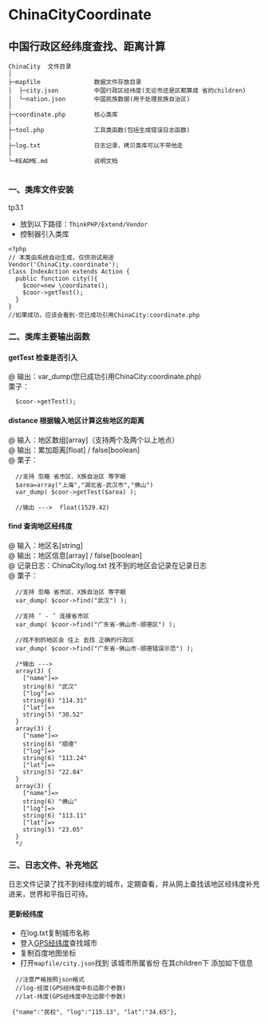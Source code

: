# ChinaCityCoordinate
## 中国行政区经纬度查找、距离计算
```
ChinaCity  文件目录
│  
├─mapfile               数据文件存放目录
│  ├─city.json          中国行政区经纬度(无论市还是区都算成 省的children)
│  └─nation.json        中国民族数据(用于处理民族自治区)
│  
├─coordinate.php        核心类库
│  
├─tool.php              工具类函数(包括生成错误日志函数)
│  
├─log.txt               日志记录，拷贝类库可以不带他走
│  
└─README.md             说明文档


```

### 一、类库文件安装
tp3.1  

* 放到以下路径：`ThinkPHP/Extend/Vendor`  
* 控制器引入类库    
```
<?php
// 本类由系统自动生成，仅供测试用途
Vendor('ChinaCity.coordinate');
class IndexAction extends Action {
  public function city(){
    $coor=new \coordinate();
    $coor->getTest();
  }
}
//如果成功，应该会看到-您已成功引用ChinaCity:coordinate.php
```

### 二、类库主要输出函数

#### getTest  检查是否引入
@ 输出：var_dump(您已成功引用ChinaCity:coordinate.php)  
栗子：  
```
  $coor->getTest();
```
#### distance  根据输入地区计算这些地区的距离
@ 输入：地区数组[array]（支持两个及两个以上地点）  
@ 输出：累加距离[float] / false[boolean]  
@ 栗子：  
```
  //支持 忽略 省市区、X族自治区 等字眼
  $area=array("上海","湖北省-武汉市","佛山")
  var_dump( $coor->getTest($area) );

  //输出 --->  float(1529.42)
```
#### find  查询地区经纬度
@ 输入：地区名[string]  
@ 输出：地区信息[array] / false[boolean]  
@ 记录日志：ChinaCity/log.txt 找不到的地区会记录在记录日志  
@ 栗子：
```
  //支持 忽略 省市区、X族自治区 等字眼
  var_dump( $coor->find("武汉") );

  //支持 ‘ - ’ 连接省市区
  var_dump( $coor->find("广东省-佛山市-顺德区") );

  //找不到的地区会 往上 去找 正确的行政区
  var_dump( $coor->find("广东省-佛山市-顺德错误示范") );

  /*输出 --->
  array(3) {
    ["name"]=>
    string(6) "武汉"
    ["log"]=>
    string(6) "114.31"
    ["lat"]=>
    string(5) "30.52"
  }
  array(3) {
    ["name"]=>
    string(6) "顺德"
    ["log"]=>
    string(6) "113.24"
    ["lat"]=>
    string(5) "22.84"
  }
  array(3) {
    ["name"]=>
    string(6) "佛山"
    ["log"]=>
    string(6) "113.11"
    ["lat"]=>
    string(5) "23.05"
  }
  */
```

### 三、日志文件、补充地区
日志文件记录了找不到经纬度的城市，定期查看，并从网上查找该地区经纬度补充进来，世界和平指日可待。  
#### 更新经纬度
* 在log.txt复制城市名称   
* 登入[GPS经纬度](http://www.gpsspg.com/maps.htm)查找城市
* 复制百度地图坐标  
* 打开`mapfile/city.json`找到 该城市所属省份 在其children下 添加如下信息
```
  //注意严格按照json格式   
  //log-经度(GPS经纬度中右边那个参数)  
  //lat-纬度(GPS经纬度中左边那个参数)  

 {"name":"民权", "log":"115.13", "lat":"34.65"},  
```
